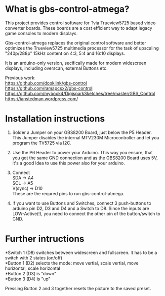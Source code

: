 # What is gbs-control-atmega?

This project provides control software for Tvia Trueview5725 based video converter boards.
These boards are a cost efficient way to adapt legacy game consoles to modern displays.

Gbs-control-atmega replaces the original control software and better optimizes the Trueview5725 multimedia processor for the task of upscaling "240p/288p" 15kHz content on 4:3, 5:4 and 16:10 displays.

It is an arduino-only version, secifically made for modern widescreen displays, including overscan, external Buttons etc.

Previous work:  
https://github.com/dooklink/gbs-control  
https://github.com/ramapcsx2/gbs-control  
https://github.com/mybook4/DigisparkSketches/tree/master/GBS_Control  
https://ianstedman.wordpress.com/  

# Installation instructions

1. Solder a Jumper on your GBS8200 Board, just below the P5 Header. This Jumper disables the internal MTV230M Microcontroller and let you program the TV5725 via I2C.

2. Use the P6 Header to power your Arduino. This way you ensure, that you got the same GND connection and as the GBS8200 Board uses 5V, it's a good Idea to use this power also for your arduino.

3. Connect  
    SDA -> A4  
    SCL -> A5  
    V(sync) -> D10  
These are the requred pins to run gbs-control-atmega.

4. If you want to use Buttons and Switches, connect 3 push-buttons to arduino pin D2, D3 and D4 and a Switch to D8. Since the inputs are LOW-Active(!), you need to connect the other pin of the button/switch to GND.
  
# Further intructions

*Switch 1 (D8) switches between widescreen and fullscreen. It has to be a switch with 2 states (on/off)  
*Button 1 (D2) selects the mode: move vertial, scale vertial, move horizontal, scale horizontal  
*Button 2 (D3) is "down"  
*Button 3 (D4) is "up"  
  
Pressing Button 2 and 3 together resets the picture to the saved preset.
